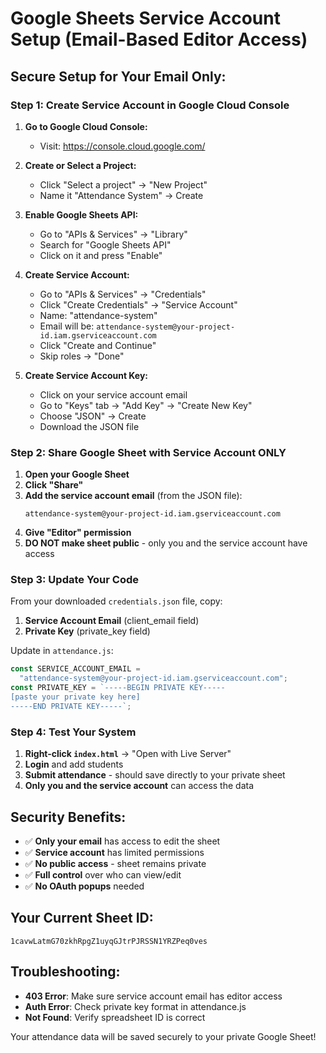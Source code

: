 # Google Sheets Service Account Setup (Email-Based Editor Access)

## Secure Setup for Your Email Only:

### Step 1: Create Service Account in Google Cloud Console

1. **Go to Google Cloud Console:**

   - Visit: https://console.cloud.google.com/

2. **Create or Select a Project:**

   - Click "Select a project" → "New Project"
   - Name it "Attendance System" → Create

3. **Enable Google Sheets API:**

   - Go to "APIs & Services" → "Library"
   - Search for "Google Sheets API"
   - Click on it and press "Enable"

4. **Create Service Account:**

   - Go to "APIs & Services" → "Credentials"
   - Click "Create Credentials" → "Service Account"
   - Name: "attendance-system"
   - Email will be: `attendance-system@your-project-id.iam.gserviceaccount.com`
   - Click "Create and Continue"
   - Skip roles → "Done"

5. **Create Service Account Key:**
   - Click on your service account email
   - Go to "Keys" tab → "Add Key" → "Create New Key"
   - Choose "JSON" → Create
   - Download the JSON file

### Step 2: Share Google Sheet with Service Account ONLY

1. **Open your Google Sheet**
2. **Click "Share"**
3. **Add the service account email** (from the JSON file):
   ```
   attendance-system@your-project-id.iam.gserviceaccount.com
   ```
4. **Give "Editor" permission**
5. **DO NOT make sheet public** - only you and the service account have access

### Step 3: Update Your Code

From your downloaded `credentials.json` file, copy:

1. **Service Account Email** (client_email field)
2. **Private Key** (private_key field)

Update in `attendance.js`:

```javascript
const SERVICE_ACCOUNT_EMAIL =
  "attendance-system@your-project-id.iam.gserviceaccount.com";
const PRIVATE_KEY = `-----BEGIN PRIVATE KEY-----
[paste your private key here]
-----END PRIVATE KEY-----`;
```

### Step 4: Test Your System

1. **Right-click `index.html`** → "Open with Live Server"
2. **Login** and add students
3. **Submit attendance** - should save directly to your private sheet
4. **Only you and the service account** can access the data

## Security Benefits:

- ✅ **Only your email** has access to edit the sheet
- ✅ **Service account** has limited permissions
- ✅ **No public access** - sheet remains private
- ✅ **Full control** over who can view/edit
- ✅ **No OAuth popups** needed

## Your Current Sheet ID:

```
1cavwLatmG70zkhRpgZ1uyqGJtrPJRSSN1YRZPeq0ves
```

## Troubleshooting:

- **403 Error**: Make sure service account email has editor access
- **Auth Error**: Check private key format in attendance.js
- **Not Found**: Verify spreadsheet ID is correct

Your attendance data will be saved securely to your private Google Sheet!
